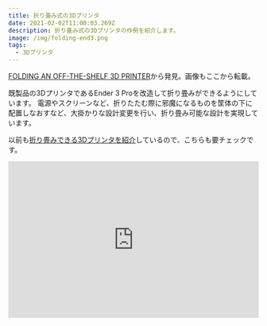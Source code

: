 ```yaml
---
title: 折り畳み式の3Dプリンタ
date: 2021-02-02T11:00:03.269Z
description: 折り畳み式の3Dプリンタの作例を紹介します。
image: /img/folding-end3.png
tags:
  - 3Dプリンタ
---
```

[FOLDING AN OFF-THE-SHELF 3D PRINTER](https://hackaday.com/2019/12/26/folding-an-off-the-shelf-3d-printer/)から発見。画像もここから転載。

既製品の3DプリンタであるEnder 3 Proを改造して折り畳みができるようにしています。
電源やスクリーンなど、折りたたむ際に邪魔になるものを筐体の下に配置しなおすなど、大掛かりな設計変更を行い、折り畳み可能な設計を実現しています。

以前も[折り畳みできる3Dプリンタを紹介](../折り畳み式の3dプリンタ/)しているので、こちらも要チェックです。

<iframe width="100%" height="315" src="https://www.youtube.com/embed/6GTCkd7rDe4" frameborder="0" allow="accelerometer; autoplay; clipboard-write; encrypted-media; gyroscope; picture-in-picture" allowfullscreen></iframe>
